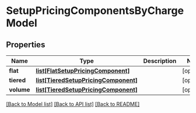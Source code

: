 # SetupPricingComponentsByChargeModel

## Properties
Name | Type | Description | Notes
------------ | ------------- | ------------- | -------------
**flat** | [**list[FlatSetupPricingComponent]**](FlatSetupPricingComponent.md) |  | [optional] 
**tiered** | [**list[TieredSetupPricingComponent]**](TieredSetupPricingComponent.md) |  | [optional] 
**volume** | [**list[TieredSetupPricingComponent]**](TieredSetupPricingComponent.md) |  | [optional] 

[[Back to Model list]](../README.md#documentation-for-models) [[Back to API list]](../README.md#documentation-for-api-endpoints) [[Back to README]](../README.md)


